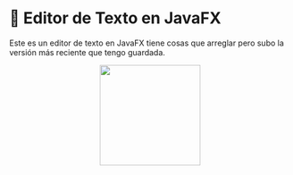 # 📖 Editor de Texto en JavaFX
Este es un editor de texto en JavaFX tiene cosas que arreglar pero subo la versión más reciente que tengo guardada.


<div align="center">
    <img src="https://cdn.discordapp.com/attachments/1195033283818430557/1195034829763399790/image.png?ex=65ce356a&is=65bbc06a&hm=317c291b31e9e0ac139a2bda3b67279b44e00abfd0b300f91506ca97513a9a4a&" height="180px" />
</div>
